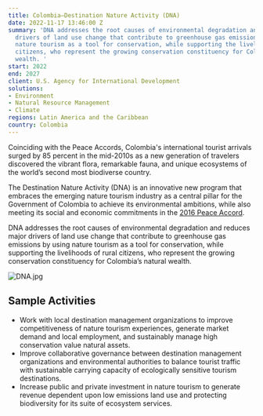 ```yaml
---
title: Colombia—Destination Nature Activity (DNA)
date: 2022-11-17 13:46:00 Z
summary: 'DNA addresses the root causes of environmental degradation and reduces major
  drivers of land use change that contribute to greenhouse gas emissions by using
  nature tourism as a tool for conservation, while supporting the livelihoods of rural
  citizens, who represent the growing conservation constituency for Colombia’s natural
  wealth. '
start: 2022
end: 2027
client: U.S. Agency for International Development
solutions:
- Environment
- Natural Resource Management
- Climate
regions: Latin America and the Caribbean
country: Colombia
---
```


Coinciding with the Peace Accords, Colombia's international tourist arrivals surged by 85 percent in the mid-2010s as a new generation of travelers discovered the vibrant flora, remarkable fauna, and unique ecosystems of the world’s second most biodiverse country. 

The Destination Nature Activity (DNA) is an innovative new program that embraces the emerging nature tourism industry as a central pillar for the Government of Colombia to achieve its environmental ambitions, while also meeting its social and economic commitments in the [2016 Peace Accord](https://en.wikipedia.org/wiki/2016_Colombian_peace_agreement_referendum).
 
DNA addresses the root causes of environmental degradation and reduces major drivers of land use change that contribute to greenhouse gas emissions by using nature tourism as a tool for conservation, while supporting the livelihoods of rural citizens, who represent the growing conservation constituency for Colombia’s natural wealth. 

![DNA.jpg](/uploads/DNA.jpg)
 
## Sample Activities

* Work with local destination management organizations to improve competitiveness of nature tourism experiences, generate market demand and local employment, and sustainably manage high conservation value natural assets. 
* Improve collaborative governance between destination management organizations and environmental authorities to balance tourist traffic with sustainable carrying capacity of ecologically sensitive tourism destinations.
* Increase public and private investment in nature tourism to generate revenue dependent upon low emissions land use and protecting biodiversity for its suite of ecosystem services.